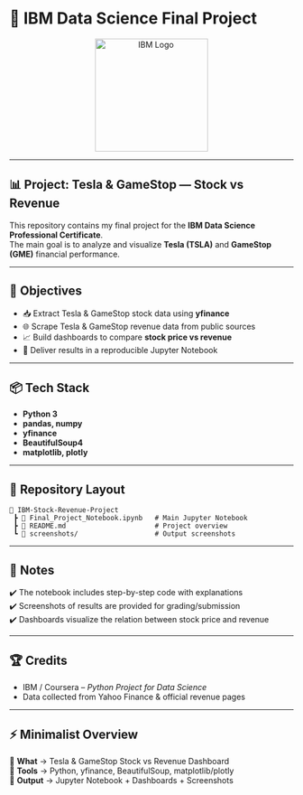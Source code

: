 # 🚀 IBM Data Science Final Project

<p align="center">
  <img src="https://upload.wikimedia.org/wikipedia/commons/5/51/IBM_logo.svg" alt="IBM Logo" width="200"/>
</p>

---

## 📊 Project: Tesla & GameStop — Stock vs Revenue

This repository contains my final project for the **IBM Data Science Professional Certificate**.  
The main goal is to analyze and visualize **Tesla (TSLA)** and **GameStop (GME)** financial performance.

---

## 🔑 Objectives
- 📥 Extract Tesla & GameStop stock data using **yfinance**  
- 🌐 Scrape Tesla & GameStop revenue data from public sources  
- 📈 Build dashboards to compare **stock price vs revenue**  
- 📂 Deliver results in a reproducible Jupyter Notebook  

---

## 📦 Tech Stack
- **Python 3**  
- **pandas, numpy**  
- **yfinance**  
- **BeautifulSoup4**  
- **matplotlib, plotly**  

---

## 📂 Repository Layout
```
📂 IBM-Stock-Revenue-Project
 ┣ 📜 Final_Project_Notebook.ipynb   # Main Jupyter Notebook
 ┣ 📜 README.md                      # Project overview
 ┗ 📂 screenshots/                   # Output screenshots
```

---

## 📝 Notes
✔️ The notebook includes step-by-step code with explanations  
✔️ Screenshots of results are provided for grading/submission  
✔️ Dashboards visualize the relation between stock price and revenue  

---

## 🏆 Credits
- IBM / Coursera – *Python Project for Data Science*  
- Data collected from Yahoo Finance & official revenue pages  

---

## ⚡ Minimalist Overview
📌 **What** → Tesla & GameStop Stock vs Revenue Dashboard  
📌 **Tools** → Python, yfinance, BeautifulSoup, matplotlib/plotly  
📌 **Output** → Jupyter Notebook + Dashboards + Screenshots  

